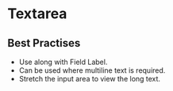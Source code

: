 # Textarea

## Best Practises

- Use along with Field Label.
- Can be used where multiline text is required.
- Stretch the input area to view the long text.
